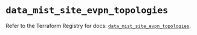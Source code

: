 # `data_mist_site_evpn_topologies`

Refer to the Terraform Registry for docs: [`data_mist_site_evpn_topologies`](https://registry.terraform.io/providers/juniper/mist/0.6.0/docs/data-sources/site_evpn_topologies).
